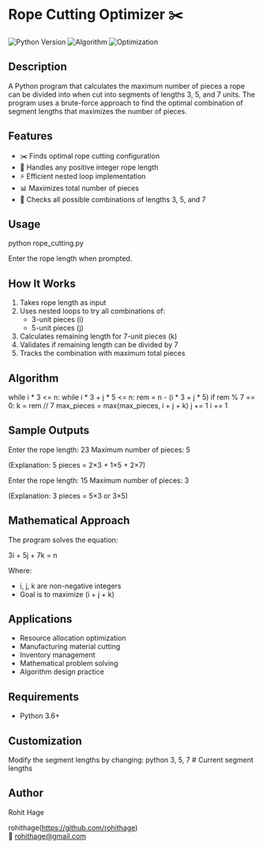 # Rope Cutting Optimizer ✂️

![Python Version](https://img.shields.io/badge/python-3.6%2B-blue)
![Algorithm](https://img.shields.io/badge/category-algorithm-orange)
![Optimization](https://img.shields.io/badge/category-optimization-yellow)

## Description
A Python program that calculates the maximum number of pieces a rope can be divided into when cut into segments of lengths 3, 5, and 7 units. The program uses a brute-force approach to find the optimal combination of segment lengths that maximizes the number of pieces.

## Features
- ✂️ Finds optimal rope cutting configuration
- 🔢 Handles any positive integer rope length
- ⚡ Efficient nested loop implementation
- 📊 Maximizes total number of pieces
- 🧮 Checks all possible combinations of lengths 3, 5, and 7

## Usage

python rope_cutting.py

Enter the rope length when prompted.

## How It Works
1. Takes rope length as input
2. Uses nested loops to try all combinations of:
   - 3-unit pieces (i)
   - 5-unit pieces (j)
3. Calculates remaining length for 7-unit pieces (k)
4. Validates if remaining length can be divided by 7
5. Tracks the combination with maximum total pieces

## Algorithm

while i * 3 <= n:
    while i * 3 + j * 5 <= n:
        rem = n - (i * 3 + j * 5)
        if rem % 7 == 0:
            k = rem // 7
            max_pieces = max(max_pieces, i + j + k)
        j += 1
    i += 1


## Sample Outputs

Enter the rope length: 23
Maximum number of pieces: 5

(Explanation: 5 pieces = 2×3 + 1×5 + 2×7)


Enter the rope length: 15
Maximum number of pieces: 3

(Explanation: 3 pieces = 5×3 or 3×5)

## Mathematical Approach
The program solves the equation:

3i + 5j + 7k = n

Where:
- i, j, k are non-negative integers
- Goal is to maximize (i + j + k)

## Applications
- Resource allocation optimization
- Manufacturing material cutting
- Inventory management
- Mathematical problem solving
- Algorithm design practice

## Requirements
- Python 3.6+

## Customization
Modify the segment lengths by changing:
python
3, 5, 7  # Current segment lengths

## Author
Rohit Hage 

rohithage(https://github.com/rohithage)  
📧 rohithage@gmail.com
